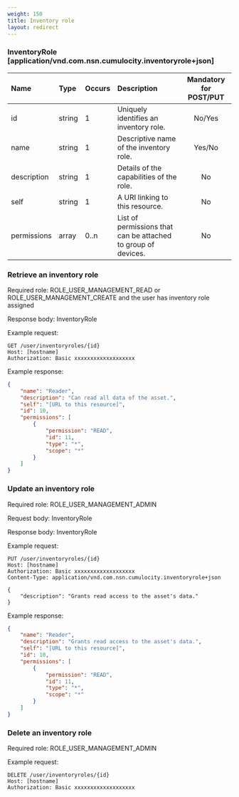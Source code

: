 ```yaml
---
weight: 150
title: Inventory role
layout: redirect
---
```


### InventoryRole [application/vnd.com.nsn.cumulocity.inventoryrole+json]

|Name|Type|Occurs|Description|Mandatory for POST/PUT|
|:---|:---|:-----|:----------|:----------:|
|id|string|1|Uniquely identifies an inventory role.|No/Yes|
|name|string|1|Descriptive name of the inventory role.|Yes/No|
|description|string|1|Details of the capabilities of the role.|No|
|self|string|1|A URI linking to this resource.|No|
|permissions|array|0..n|List of permissions that can be attached to group of devices.|No|

### Retrieve an inventory role

Required role: ROLE_USER_MANAGEMENT_READ or ROLE_USER_MANAGEMENT_CREATE and the user has inventory role assigned

Response body: InventoryRole

Example request:

```http
GET /user/inventoryroles/{id}
Host: [hostname]
Authorization: Basic xxxxxxxxxxxxxxxxxxx
```

Example response:

```json
{
    "name": "Reader",
    "description": "Can read all data of the asset.",
    "self": "[URL to this resource]",
    "id": 10,
    "permissions": [
        {
            "permission": "READ",
            "id": 11,
            "type": "*",
            "scope": "*"
        }
    ]
}
```

### Update an inventory role

Required role: ROLE_USER_MANAGEMENT_ADMIN

Request body: InventoryRole

Response body: InventoryRole

Example request:

```http
PUT /user/inventoryroles/{id}
Host: [hostname]
Authorization: Basic xxxxxxxxxxxxxxxxxxx
Content-Type: application/vnd.com.nsn.cumulocity.inventoryrole+json

{
    "description": "Grants read access to the asset's data."
}
```

Example response:

```json
{
    "name": "Reader",
    "description": "Grants read access to the asset's data.",
    "self": "[URL to this resource]",
    "id": 10,
    "permissions": [
        {
            "permission": "READ",
            "id": 11,
            "type": "*",
            "scope": "*"
        }
    ]
}
```

### Delete an inventory role

Required role: ROLE_USER_MANAGEMENT_ADMIN

Example request:

```http
DELETE /user/inventoryroles/{id}
Host: [hostname]
Authorization: Basic xxxxxxxxxxxxxxxxxxx
```
